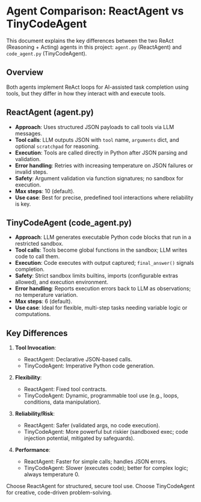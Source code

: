 # Agent Comparison: ReactAgent vs TinyCodeAgent

This document explains the key differences between the two ReAct (Reasoning + Acting) agents in this project: `agent.py` (ReactAgent) and `code_agent.py` (TinyCodeAgent).

## Overview

Both agents implement ReAct loops for AI-assisted task completion using tools, but they differ in how they interact with and execute tools.

## ReactAgent (agent.py)

- **Approach**: Uses structured JSON payloads to call tools via LLM messages.
- **Tool calls**: LLM outputs JSON with `tool` name, `arguments` dict, and optional `scratchpad` for reasoning.
- **Execution**: Tools are called directly in Python after JSON parsing and validation.
- **Error handling**: Retries with increasing temperature on JSON failures or invalid steps.
- **Safety**: Argument validation via function signatures; no sandbox for execution.
- **Max steps**: 10 (default).
- **Use case**: Best for precise, predefined tool interactions where reliability is key.

## TinyCodeAgent (code_agent.py)

- **Approach**: LLM generates executable Python code blocks that run in a restricted sandbox.
- **Tool calls**: Tools become global functions in the sandbox; LLM writes code to call them.
- **Execution**: Code executes with output captured; `final_answer()` signals completion.
- **Safety**: Strict sandbox limits builtins, imports (configurable extras allowed), and execution environment.
- **Error handling**: Reports execution errors back to LLM as observations; no temperature variation.
- **Max steps**: 6 (default).
- **Use case**: Ideal for flexible, multi-step tasks needing variable logic or computations.

## Key Differences

1. **Tool Invocation**:
   - ReactAgent: Declarative JSON-based calls.
   - TinyCodeAgent: Imperative Python code generation.

2. **Flexibility**:
   - ReactAgent: Fixed tool contracts.
   - TinyCodeAgent: Dynamic, programmable tool use (e.g., loops, conditions, data manipulation).

3. **Reliability/Risk**:
   - ReactAgent: Safer (validated args, no code execution).
   - TinyCodeAgent: More powerful but riskier (sandboxed exec; code injection potential, mitigated by safeguards).

4. **Performance**:
   - ReactAgent: Faster for simple calls; handles JSON errors.
   - TinyCodeAgent: Slower (executes code); better for complex logic; always temperature 0.

Choose ReactAgent for structured, secure tool use. Choose TinyCodeAgent for creative, code-driven problem-solving.